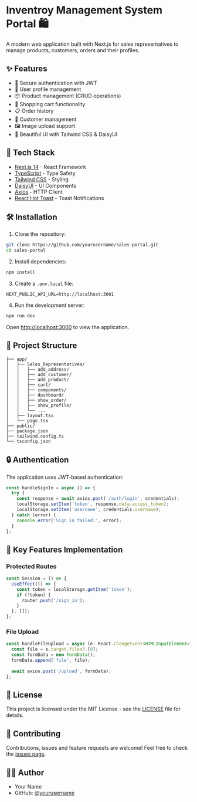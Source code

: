 # Inventroy Management System Portal 🛍️

A modern web application built with Next.js for sales representatives to manage products, customers, orders and their profiles.

## ✨ Features

- 🔐 Secure authentication with JWT
- 👤 User profile management 
- 📦 Product management (CRUD operations)
- 🛒 Shopping cart functionality
- 📋 Order history
- 👥 Customer management
- 🖼️ Image upload support
- 🎨 Beautiful UI with Tailwind CSS & DaisyUI

## 🚀 Tech Stack

- [Next.js 14](https://nextjs.org/) - React Framework
- [TypeScript](https://www.typescriptlang.org/) - Type Safety
- [Tailwind CSS](https://tailwindcss.com/) - Styling
- [DaisyUI](https://daisyui.com/) - UI Components
- [Axios](https://axios-http.com/) - HTTP Client
- [React Hot Toast](https://react-hot-toast.com/) - Toast Notifications

## 🛠️ Installation

1. Clone the repository:
```bash
git clone https://github.com/yourusername/sales-portal.git
cd sales-portal
```

2. Install dependencies:
```bash
npm install
```

3. Create a `.env.local` file:
```env
NEXT_PUBLIC_API_URL=http://localhost:3001
```

4. Run the development server:
```bash
npm run dev
```

Open [http://localhost:3000](http://localhost:3000) to view the application.

## 📂 Project Structure

```
├── app/
│   ├── Sales_Representatives/
│   │   ├── add_address/
│   │   ├── add_customer/
│   │   ├── add_product/
│   │   ├── cart/
│   │   ├── components/
│   │   ├── dashboard/
│   │   ├── show_order/
│   │   ├── show_profile/
│   │   └── ...
│   ├── layout.tsx
│   └── page.tsx
├── public/
├── package.json
├── tailwind.config.ts
└── tsconfig.json
```

## 🔒 Authentication

The application uses JWT-based authentication:

```typescript
const handleSignIn = async () => {
  try {
    const response = await axios.post('/auth/login', credentials);
    localStorage.setItem('token', response.data.access_token);
    localStorage.setItem('username', credentials.username);
  } catch (error) {
    console.error('Sign in failed:', error);
  }
};
```

## 🎯 Key Features Implementation

### Protected Routes

```typescript
const Session = () => {
  useEffect(() => {
    const token = localStorage.getItem('token');
    if (!token) {
      router.push('/sign_in');
    }
  }, []);
};
```

### File Upload

```typescript
const handleFileUpload = async (e: React.ChangeEvent<HTMLInputElement>) => {
  const file = e.target.files?.[0];
  const formData = new FormData();
  formData.append('file', file);
  
  await axios.post('/upload', formData);
};
```

## 📄 License

This project is licensed under the MIT License - see the [LICENSE](LICENSE) file for details.

## 🤝 Contributing

Contributions, issues and feature requests are welcome! Feel free to check the [issues page](issues).

## 👨‍💻 Author

- Your Name
- GitHub: [@yourusername](https://github.com/yourusername)
